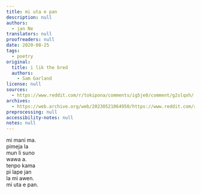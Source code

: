 ```yaml
---
title: mi uta e pan
description: null
authors:
  - jan Ne
translators: null
proofreaders: null
date: 2020-08-25
tags:
  - poetry
original:
  title: i lik the bred
  authors:
    - Sam Garland
license: null
sources:
  - https://www.reddit.com/r/tokipona/comments/ig5je0/comment/g2slqxh/
archives:
  - https://web.archive.org/web/20230521064950/https://www.reddit.com/r/tokipona/comments/ig5je0/i_lik_the_bred_but_in_toki_pona/
preprocessing: null
accessibility-notes: null
notes: null
---
```


mi mani ma.  \
pimeja la  \
mun li suno  \
wawa a.  \
tenpo kama  \
pi lape jan  \
la mi awen.  \
mi uta e pan. 
